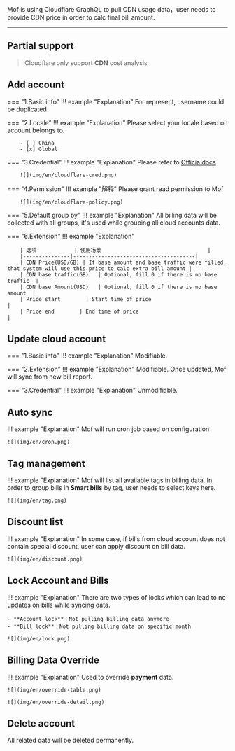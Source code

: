 Mof is using Cloudflare GraphQL to pull CDN usage data，user needs to provide CDN price in order to calc final bill amount.

---

## Partial support
> Cloudflare only support **CDN** cost analysis

## Add account
=== "1.Basic info"
    !!! example "Explanation"
        For represent, username could be duplicated

=== "2.Locale"
    !!! example "Explanation"
        Please select your locale based on account belongs to.

        - [ ] China
        - [x] Global

=== "3.Credential"
    !!! example "Explanation"
        Please refer to [Officia docs](https://developers.cloudflare.com/fundamentals/api/get-started/create-token/)

        ![](img/en/cloudflare-cred.png)

=== "4.Permission"
    !!! example "解释"
        Please grant read permission to Mof

        ![](img/en/cloudflare-policy.png)

=== "5.Default group by"
    !!! example "Explanation"
        All billing data will be collected with all groups, it's used while grouping all cloud accounts data.

=== "6.Extension"
    !!! example "Explanation"
        
        | 选项            | 使用场景                                  |
        |---------------|---------------------------------------|
        | CDN Price(USD/GB) | If base amount and base traffic were filled, that system will use this price to calc extra bill amount |
        | CDN base traffic(GB)   | Optional, fill 0 if there is no base traffic  |
        | CDN base Amount(USD)   | Optional, fill 0 if there is no base amount  |
        | Price start        | Start time of price                                |
        | Price end        | End time of price                                |

## Update cloud account
=== "1.Basic info"
    !!! example "Explanation"
        Modifiable.

=== "2.Extension"
    !!! example "Explanation"
        Modifiable. Once updated, Mof will sync from new bill report.

=== "3.Credential"
    !!! example "Explanation"
        Unmodifiable.

## Auto sync
!!! example "Explanation"
    Mof will run cron job based on configuration

    ![](img/en/cron.png)

## Tag management
!!! example "Explanation"
    Mof will list all available tags in billing data. In order to group bills in **Smart bills** by tag, user needs to select keys here.

    ![](img/en/tag.png)

## Discount list
!!! example "Explanation"
    In some case, if bills from cloud account does not contain special discount, user can apply discount on bill data.

    ![](img/en/discount.png)

## Lock Account and Bills
!!! example "Explanation"
    There are two types of locks which can lead to no updates on bills while syncing data.

    - **Account lock**：Not pulling billing data anymore
    - **Bill lock**：Not pulling billing data on specific month

    ![](img/en/lock.png)

## Billing Data Override
!!! example "Explanation"
    Used to override **payment** data.

    ![](img/en/override-table.png)

    ![](img/en/override-detail.png)

## Delete account
All related data will be deleted permanently.

